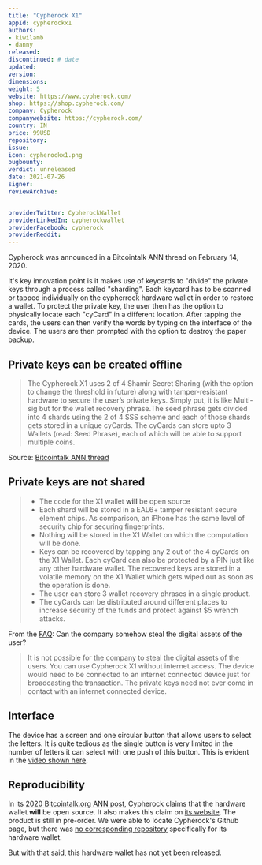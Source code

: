 ```yaml
---
title: "Cypherock X1"
appId: cypherockx1
authors:
- kiwilamb
- danny
released: 
discontinued: # date
updated:
version:
dimensions: 
weight: 5
website: https://www.cypherock.com/
shop: https://shop.cypherock.com/
company: Cypherock
companywebsite: https://cypherock.com/
country: IN
price: 99USD
repository: 
issue:
icon: cypherockx1.png
bugbounty:
verdict: unreleased 
date: 2021-07-26
signer:
reviewArchive:


providerTwitter: CypherockWallet
providerLinkedIn: cypherockwallet
providerFacebook: cypherock
providerReddit: 
---
```



Cypherock was announced in a Bitcointalk ANN thread on February 14, 2020.

It's key innovation point is it makes use of keycards to "divide" the private keys through a process called "sharding". Each keycard has to be scanned or tapped individually on the cypherrock hardware wallet in order to restore a wallet. To protect the private key, the user then has the option to physically locate each "cyCard" in a different location. After tapping the cards, the users can then verify the words by typing on the interface of the device. The users are then prompted with the option to destroy the paper backup.
 
## Private keys can be created offline

> The Cypherock X1 uses 2 of 4 Shamir Secret Sharing (with the option to change the threshold in future) along with tamper-resistant hardware to secure the user’s private keys. Simply put, it is like Multi-sig but for the wallet recovery phrase.The seed phrase gets divided into 4 shards using the 2 of 4 SSS scheme and each of those shards gets stored in a unique cyCards. The cyCards can store upto 3 Wallets (read: Seed Phrase), each of which will be able to support multiple coins.

Source: [Bitcointalk ANN thread](https://bitcointalk.org/index.php?topic=5225800.0)

## Private keys are not shared 

> - The code for the X1 wallet **will** be open source
> - Each shard will be stored in a EAL6+ tamper resistant secure element chips. As comparison, an iPhone has the same level of security chip for securing fingerprints.
> - Nothing will be stored in the X1 Wallet on which the computation will be done.
> - Keys can be recovered by tapping any 2 out of the 4 cyCards on the X1 Wallet. Each cyCard can also be protected by a PIN just like any other hardware wallet. The recovered keys are stored in a volatile memory on the X1 Wallet which gets wiped out as soon as the operation is done.
> - The user can store 3 wallet recovery phrases in a single product.
> - The cyCards can be distributed around different places to increase security of the funds and protect against $5 wrench attacks.

From the [FAQ](https://www.cypherock.com/faq/): Can the company somehow steal the digital assets of the user?

> It is not possible for the company to steal the digital assets of the users. You can use Cypherock X1 without internet access. The device would need to be connected to an internet connected device just for broadcasting the transaction. The private keys need not ever come in contact with an internet connected device.

## Interface

The device has a screen and one circular button that allows users to select the letters. It is quite tedious as the single button is very limited in the number of letters it can select with one push of this button. This is evident in the [video shown here](https://youtu.be/eD3CZMPumCk?t=204).

## Reproducibility

In its [2020 Bitcointalk.org ANN post](https://bitcointalk.org/index.php?topic=5225800.0), Cypherock claims that the hardware wallet **will** be open source. It also makes this claim on [its website](https://twitter.com/BitcoinWalletz/status/1462700172719243266). The product is still in pre-order. We were able to locate Cypherock's Github page, but there was [no corresponding repository](https://twitter.com/BitcoinWalletz/status/1462694293085118466) specifically for its hardware wallet. 

But with that said, this hardware wallet has not yet been released.